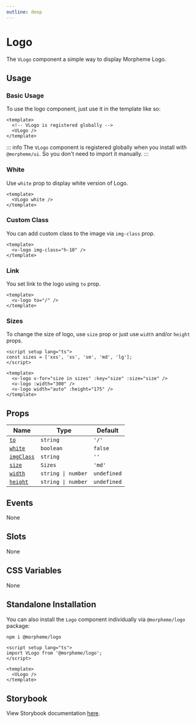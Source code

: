 ```yaml
---
outline: deep
---
```


# Logo

The `VLogo` component a simple way to display Morpheme Logo.

## Usage

### Basic Usage

To use the logo component, just use it in the template like so:

<LivePreview src="components-logo--default" height="100" >

```vue
<template>
  <!-- VLogo is registered globally -->
  <VLogo />
</template>
```

</LivePreview>

::: info
The `VLogo` component is registered globally when you install with `@morpheme/ui`. So you don't need to import it manually.
:::

### White

Use `white` prop to display white version of Logo.

<LivePreview src="components-logo--white" height="100" >

```vue
<template>
  <VLogo white />
</template>
```

</LivePreview>

### Custom Class

You can add custom class to the image via `img-class` prop.

<LivePreview src="components-logo--custom-class" height="100" >

```vue
<template>
  <v-logo img-class="h-10" />
</template>
```

</LivePreview>

### Link

You set link to the logo using `to` prop.

```vue
<template>
  <v-logo to="/" />
</template>
```

### Sizes

To change the size of logo, use `size` prop or just use `width` and/or `height` props.

<LivePreview src="components-logo--sizes" height="250" >

```vue
<script setup lang="ts">
const sizes = ['xxs', 'xs', 'sm', 'md', 'lg'];
</script>

<template>
  <v-logo v-for="size in sizes" :key="size" :size="size" />
  <v-logo :width="300" />
  <v-logo width="auto" :height="175" />
</template>
```

</LivePreview>

## Props

| Name                    | Type               | Default     |
| ----------------------- | ------------------ | ----------- |
| [`to`](#to)             | `string`           | `'/'`       |
| [`white`](#white)       | `boolean`          | `false`     |
| [`imgClass`](#imgClass) | `string`           | `''`        |
| [`size`](#size)         | `Sizes`            | `'md'`      |
| [`width`](#width)       | `string \| number` | `undefined` |
| [`height`](#height)     | `string \| number` | `undefined` |

## Events

None

## Slots

None

## CSS Variables

None

## Standalone Installation

You can also install the `Logo` component individually via `@morpheme/logo` package:

```bash
npm i @morpheme/logo
```

```vue
<script setup lang="ts">
import VLogo from '@morpheme/logo';
</script>

<template>
  <VLogo />
</template>
```

## Storybook

View Storybook documentation [here](https://gits-ui.web.app/?path=/story/components-logo--default).
